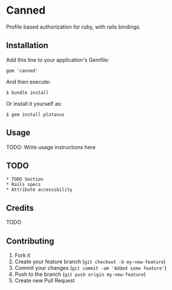 # Canned

Profile based authorization for ruby, with rails bindings.

## Installation

Add this line to your application's Gemfile:

    gem 'canned'

And then execute:

    $ bundle install

Or install it yourself as:

    $ gem install platanus

## Usage

TODO: Write usage instructions here

## TODO

	* TODO Section
	* Rails specs
	* Attribute accessibility

## Credits

TODO

## Contributing

1. Fork it
2. Create your feature branch (`git checkout -b my-new-feature`)
3. Commit your changes (`git commit -am 'Added some feature'`)
4. Push to the branch (`git push origin my-new-feature`)
5. Create new Pull Request